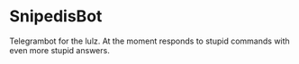# SnipedisBot
Telegrambot for the lulz. At the moment responds to stupid commands with even more stupid answers.